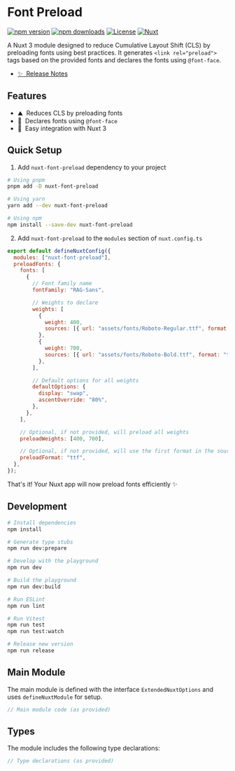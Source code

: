 <!--
Get your module up and running quickly.

Find and replace all on all files (CMD+SHIFT+F):
- Name: Nuxt Font Preload
- Package name: nuxt-font-preload
- Description: My new Nuxt module
-->

# Font Preload

[![npm version][npm-version-src]][npm-version-href]
[![npm downloads][npm-downloads-src]][npm-downloads-href]
[![License][license-src]][license-href]
[![Nuxt][nuxt-src]][nuxt-href]

A Nuxt 3 module designed to reduce Cumulative Layout Shift (CLS) by preloading fonts using best practices. It generates `<link rel="preload">` tags based on the provided fonts and declares the fonts using `@font-face`.

- [✨ &nbsp;Release Notes](/CHANGELOG.md)
  <!-- - [🏀 Online playground](https://stackblitz.com/github/your-org/nuxt-font-preload?file=playground%2Fapp.vue) -->
  <!-- - [📖 &nbsp;Documentation](https://example.com) -->

## Features

- ⛰ &nbsp;Reduces CLS by preloading fonts
- 🚠 &nbsp;Declares fonts using `@font-face`
- 🌲 &nbsp;Easy integration with Nuxt 3

## Quick Setup

1. Add `nuxt-font-preload` dependency to your project

```bash
# Using pnpm
pnpm add -D nuxt-font-preload

# Using yarn
yarn add --dev nuxt-font-preload

# Using npm
npm install --save-dev nuxt-font-preload
```

2. Add `nuxt-font-preload` to the `modules` section of `nuxt.config.ts`

```js
export default defineNuxtConfig({
  modules: ["nuxt-font-preload"],
  preloadFonts: {
    fonts: [
      {
        // Font family name
        fontFamily: "RAG-Sans",

        // Weights to declare
        weights: [
          {
            weight: 400,
            sources: [{ url: "assets/fonts/Roboto-Regular.ttf", format: "ttf" }],
          },
          {
            weight: 700,
            sources: [{ url: "assets/fonts/Roboto-Bold.ttf", format: "ttf" }],
          },
        ],

        // Default options for all weights
        defaultOptions: {
          display: "swap",
          ascentOverride: "80%",
        },
      },
    ],

    // Optional, if not provided, will preload all weights
    preloadWeights: [400, 700],

    // Optional, if not provided, will use the first format in the sources array
    preloadFormat: "ttf",
  },
});
```

That's it! Your Nuxt app will now preload fonts efficiently ✨

## Development

```bash
# Install dependencies
npm install

# Generate type stubs
npm run dev:prepare

# Develop with the playground
npm run dev

# Build the playground
npm run dev:build

# Run ESLint
npm run lint

# Run Vitest
npm run test
npm run test:watch

# Release new version
npm run release
```

## Main Module

The main module is defined with the interface `ExtendedNuxtOptions` and uses `defineNuxtModule` for setup.

```javascript
// Main module code (as provided)
```

## Types

The module includes the following type declarations:

```typescript
// Type declarations (as provided)
```

<!-- Badges -->

[npm-version-src]: https://img.shields.io/npm/v/nuxt-font-preload/latest.svg?style=flat&colorA=18181B&colorB=28CF8D
[npm-version-href]: https://npmjs.com/package/nuxt-font-preload
[npm-downloads-src]: https://img.shields.io/npm/dm/nuxt-font-preload.svg?style=flat&colorA=18181B&colorB=28CF8D
[npm-downloads-href]: https://npmjs.com/package/nuxt-font-preload
[license-src]: https://img.shields.io/npm/l/nuxt-font-preload.svg?style=flat&colorA=18181B&colorB=28CF8D
[license-href]: https://npmjs.com/package/nuxt-font-preload
[nuxt-src]: https://img.shields.io/badge/Nuxt-18181B?logo=nuxt.js
[nuxt-href]: https://nuxt.com
